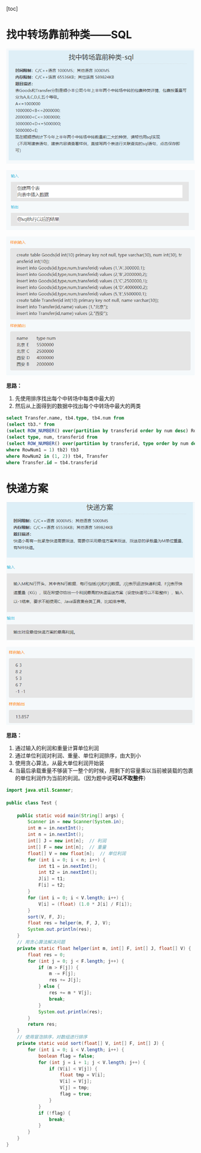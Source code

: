 [toc]

# 找中转场靠前种类——SQL
![](https://raw.githubusercontent.com/Andr-Robot/iMarkdownPhotos/master/Res/sf1_1.png)

![](https://raw.githubusercontent.com/Andr-Robot/iMarkdownPhotos/master/Res/sf1_2.png)

![](https://raw.githubusercontent.com/Andr-Robot/iMarkdownPhotos/master/Res/sf1_3.png)

**思路：**
1. 先使用排序找出每个中转场中每类中最大的
2. 然后从上面得到的数据中找出每个中转场中最大的两类

```sql
select Transfer.name, tb4.type, tb4.num from
(select tb3.* from
(select ROW_NUMBER() over(partition by transferid order by num desc) RowNum2, tb2.* from
(select type, num, transferid from
(select ROW_NUMBER() over(partition by transferid, type order by num desc) RowNum1, type, num, transferid from Goods) tb1
where RowNum1 = 1) tb2) tb3
where RowNum2 in (1, 2)) tb4, Transfer
where Transfer.id = tb4.transferid
```

# 快递方案
![](https://raw.githubusercontent.com/Andr-Robot/iMarkdownPhotos/master/Res/sf2_1.png)

![](https://raw.githubusercontent.com/Andr-Robot/iMarkdownPhotos/master/Res/sf2_2.png)

**思路：** 
1. 通过输入的利润和重量计算单位利润
2. 通过单位利润对利润、重量、单位利润排序，由大到小
3. 使用贪心算法，从最大单位利润开始装
4. 当最后承载重量不够装下一整个的时候，用剩下的容量乘以当前被装载的包裹的单位利润作为当前的利润。（因为题中说**可以不取整件**）

```java
import java.util.Scanner;

public class Test {
	
	public static void main(String[] args) {
		Scanner in = new Scanner(System.in);
		int m = in.nextInt();
		int n = in.nextInt();
		int[] J = new int[n];  // 利润
		int[] F = new int[n];  // 重量
		float[] V = new float[n];  // 单位利润
		for (int i = 0; i < n; i++) {
			int t1 = in.nextInt();
			int t2 = in.nextInt();
			J[i] = t1;
			F[i] = t2;
		}
		for (int i = 0; i < V.length; i++) {
			V[i] = (float) (1.0 * J[i] / F[i]);
		}
		sort(V, F, J);
		float res = helper(m, F, J, V);
		System.out.println(res);
	}
	// 用贪心算法解决问题
	private static float helper(int m, int[] F, int[] J, float[] V) {
		float res = 0;
		for (int j = 0; j < F.length; j++) {
			if (m > F[j]) {
				m -= F[j];
				res += J[j];
			} else {
				res += m * V[j];
				break;
			}
			System.out.println(res);
		}
		return res;
	}
	// 使用冒泡排序，对数组进行排序
	private static void sort(float[] V, int[] F, int[] J) {
		for (int i = 0; i < V.length; i++) {
			boolean flag = false;
			for (int j = i + 1; j < V.length; j++) {
				if (V[i] < V[j]) {
					float tmp = V[i];
					V[i] = V[j];
					V[j] = tmp;
					flag = true;
				}
			}
			if (!flag) {
				break;
			}
		}
	}
}
```

